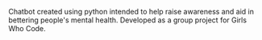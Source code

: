 Chatbot created using python intended to help raise awareness and aid in bettering people's mental health.
Developed as a group project for Girls Who Code.
